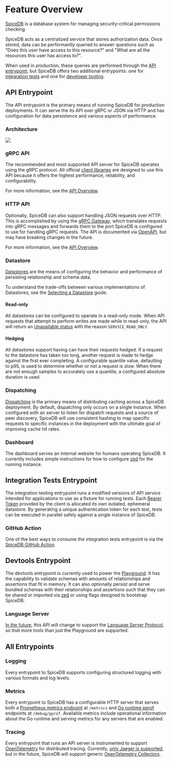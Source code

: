 # Feature Overview

[SpiceDB][spicedb] is a database system for managing security-critical permissions checking.

SpiceDB acts as a centralized service that stores authorization data.
Once stored, data can be performantly queried to answer questions such as "Does this user have access to this resource?" and "What are all the resources this user has access to?".

When used in production, these queries are performed through the [API entrypoint][serve], but SpiceDB offers two additional entrypoints: one for [integration tests][serve-testing] and one for [developer tooling][serve-devtools].

[spicedb]: https://github.com/authzed/spicedb
[serve]: #api-entrypoint
[serve-testing]: #integration-tests-entrypoint
[serve-devtools]: #devtools-entrypoint

## API Entrypoint

The API entrypoint is the primary means of running SpiceDB for production deployments.
It can serve the its API over gRPC or JSON via HTTP and has configuration for data persistence and various aspects of performance.

### Architecture

<img src="/img/arch.svg"/>

### gRPC API

The recommended and most supported API server for SpiceDB operates using the gRPC protocol.
All official [client libraries] are designed to use this API because it offers the highest performance, reliability, and configurability.

For more information, see the [API Overview].

[client libraries]: /reference/clients.md
[API Overview]: /reference/api.md

### HTTP API

Optionally, SpiceDB can also support handling JSON requests over HTTP.
This is accomplished by using the [gRPC Gateway], which translates requests into gRPC messages and forwards them to the port SpiceDB is configured to use for handling gRPC requests.
The API is documented via [OpenAPI], but may have breaking changes in the future.

For more information, see the [API Overview].

[gRPC Gateway]: https://github.com/grpc-ecosystem/grpc-gateway
[OpenAPI]: https://petstore.swagger.io/?url=https://raw.githubusercontent.com/authzed/authzed-go/main/proto/apidocs.swagger.json
[API Overview]: /reference/api.md

### Datastore

[Datastores][datastore] are the means of configuring the behavior and performance of persisting relationship and schema data.

To understand the trade-offs between various implementations of Datastores, see the [Selecting a Datastore][select-datastore] guide.

[datastore]: /reference/glossary.md#datastore
[select-datastore]: spicedb/selecting-a-datastore.md

#### Read-only

All datastores can be configured to operate in a read-only mode.
When API requests that attempt to perform writes are made while in read-only, the API will return an [Unavailable status][grpc-status] with the reason `SERVICE_READ_ONLY`.

[grpc-status]: https://github.com/grpc/grpc/blob/master/doc/statuscodes.md

#### Hedging

All datastores support having can have their requests hedged.
If a request to the datastore has taken too long, another request is made to hedge against the first ever completing.
A configurable quantile value, defaulting to p95, is used to determine whether or not a request is slow.
When there are not enough samples to accurately use a quantile, a configured absolute duration is used.

### Dispatching

[Dispatching][dispatch] is the primary means of distributing caching across a SpiceDB deployment.
By default, dispatching only occurs on a single instance.
When configured with an server to listen for dispatch requests and a source of peer discovery, SpiceDB will use consistent hashing to map specific requests to specific instances in the deployment with the ultimate goal of improving cache hit rates.

[dispatch]: /reference/glossary.md#dispatchers

### Dashboard

The dashboard serves an internal website for humans operating SpiceDB.
It currently includes simple instructions for how to configure [zed][zed] for the running instance.

[zed]: https://github.com/authzed/zed

## Integration Tests Entrypoint

The integration testing entrypoint runs a modified versions of API service intended for applications to use as a fixture for running tests.
Each [Bearer Token][bearer-token] provided by the client is allocated its own isolated, ephemeral datastore.
By generating a unique authentication token for each test, tests can be executed in parallel safely against a single instance of SpiceDB.

[bearer-token]: /reference/api.md#authentication

### GitHub Action

One of the best ways to consume the integration tests entrypoint is via the [SpiceDB GitHub Action][gha].

[gha]: https://github.com/authzed/action-spicedb

## Devtools Entrypoint

The devtools entrypoint is currently used to power the [Playground][playground].
It has the capability to validate schemas with amounts of relationships and assertions that fit in memory.
It can also optionally persist and serve bundled schemas with their relationships and assertions such that they can be shared or imported via [zed][zed] or using flags designed to bootstrap SpiceDB.

[playground]: https://play.authzed.com
[zed]: https://github.com/authzed/zed

### Language Server

[In the future][lsp-issue], this API will change to support the [Language Server Protocol][lsp], so that more tools than just the Playground are supported.

[lsp-issue]: https://github.com/authzed/spicedb/issues/179
[lsp]: https://microsoft.github.io/language-server-protocol/

## All Entrypoints

### Logging

Every entrypoint to SpiceDB supports configuring structured logging with various formats and log levels.

### Metrics

Every entrypoint to SpiceDB has a configurable HTTP server that serves both a [Prometheus metrics endpoint][prom-endpoint] at `/metrics` and [Go runtime pprof][go-pprof] endpoints at `/debug/pprof`.
Available metrics include operational information about the Go runtime and serving metrics for any servers that are enabled.

[prom-endpoint]: https://prometheus.io/docs/concepts/jobs_instances/
[go-pprof]: https://pkg.go.dev/runtime/pprof

### Tracing

Every entrypoint that runs an API server is instrumented to support [OpenTelemetry][otel] for distributed tracing.
Currently, [only Jaeger is supported][otel-collector-issue], but in the future, SpiceDB will support generic [OpenTelemetry Collectors][otel-collector].

[otel]: https://openetelemetry.io
[otel-collector-issue]: https://github.com/authzed/spicedb/issues/14
[otel-collector]: https://opentelemetry.io/docs/collector/
